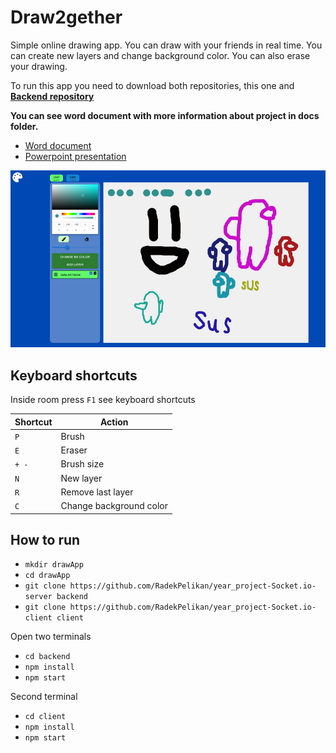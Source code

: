 # Draw2gether

Simple online drawing app. You can draw with your friends in real time. You can create new layers and change background color. You can also erase your drawing.

To run this app you need to download both repositories, this one and **[Backend repository](https://github.com/RadekPelikan/year_project-Socket.io-server)**

**You can see word document with more information about project in docs folder.**

- [Word document](./docs/Documentation%20CZECH.docx)
- [Powerpoint presentation](./docs/Presentation%20CZECH.pptx)

![Title image](./docs/img/title%20image.png)

## Keyboard shortcuts

Inside room press `F1` see keyboard shortcuts

| Shortcut | Action                  |
| -------- | ----------------------- |
| `P`      | Brush                   |
| `E`      | Eraser                  |
| `+ -`    | Brush size              |
| `N`      | New layer               |
| `R`      | Remove last layer       |
| `C`      | Change background color |

## How to run

- `mkdir drawApp`
- `cd drawApp`
- `git clone https://github.com/RadekPelikan/year_project-Socket.io-server backend`
- `git clone https://github.com/RadekPelikan/year_project-Socket.io-client client`

Open two terminals

- `cd backend`
- `npm install`
- `npm start`

Second terminal

- `cd client`
- `npm install`
- `npm start`

